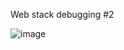 Web stack debugging #2


![image](https://github.com/Lanlokun/alx-higher_level_programming/assets/112291489/84093611-f7a5-4d47-bd57-1915185d0864)
